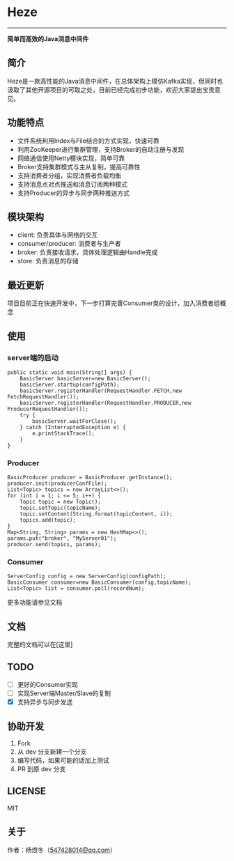 # Heze
-----------------------
**简单而高效的Java消息中间件**

## 简介

Heze是一款高性能的Java消息中间件，在总体架构上模仿Kafka实现，但同时也汲取了其他开源项目的可取之处，目前已经完成初步功能，欢迎大家提出宝贵意见。

## 功能特点
- 文件系统利用Index与File结合的方式实现，快速可靠
- 利用ZooKeeper进行集群管理，支持Broker的自动注册与发现
- 网络通信使用Netty模块实现，简单可靠
- Broker支持集群模式与主从复制，提高可靠性
- 支持消费者分组，实现消费者负载均衡
- 支持消息点对点推送和消息订阅两种模式
- 支持Producer的异步与同步两种推送方式

## 模块架构
- client: 负责具体与网络的交互
- consumer/producer: 消费者与生产者
- broker: 负责接收请求，具体处理逻辑由Handle完成
- store: 负责消息的存储


## 最近更新

项目目前正在快速开发中，下一步打算完善Consumer类的设计，加入消费者组概念


## 使用

### server端的启动
```text
public static void main(String[] args) {
    BasicServer basicServer=new BasicServer();
    basicServer.startup(configPath);
    basicServer.registerHandler(RequestHandler.FETCH,new        FetchRequestHandler());
    basicServer.registerHandler(RequestHandler.PRODUCER,new     ProducerRequestHandler());
    try {
        basicServer.waitForClose();
    } catch (InterruptedException e) {
        e.printStackTrace();
    }
}
```

### Producer
```text
BasicProducer producer = BasicProducer.getInstance();
producer.init(producerConfFile);
List<Topic> topics = new ArrayList<>();
for (int i = 1; i <= 5; i++) {
    Topic topic = new Topic();
    topic.setTopic(topicName);
    topic.setContent(String.format(topicContent, i));
    topics.add(topic);
}
Map<String, String> params = new HashMap<>();
params.put("broker", "MyServer01");
producer.send(topics, params);
```

### Consumer
``` text
ServerConfig config = new ServerConfig(configPath);
BasicConsumer consumer=new BasicConsumer(config,topicName);
List<Topic> list = consumer.poll(recordNum);
```
更多功能请参见文档

## 文档

完整的文档可以在[这里]

## TODO

- [ ] 更好的Consumer实现
- [ ] 实现Server端Master/Slave的复制
- [x] 支持异步与同步发送

## 协助开发

1. Fork
2. 从 dev 分支新建一个分支
3. 编写代码，如果可能的话加上测试
4. PR 到原 dev 分支

## LICENSE
MIT

## 关于
作者：杨煜冬（547428014@qq.com）
